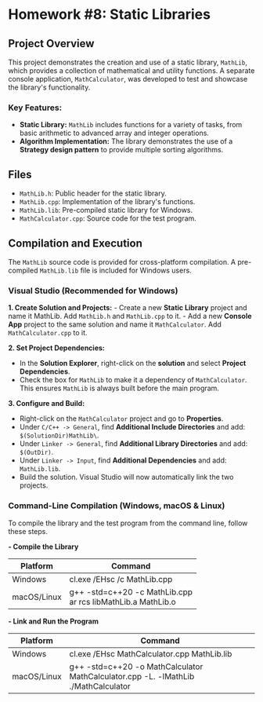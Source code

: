 # Homework #8: Static Libraries

## Project Overview
This project demonstrates the creation and use of a static library, `MathLib`, which provides a collection of mathematical and utility functions. A separate console application, `MathCalculator`, was developed to test and showcase the library's functionality.

### Key Features:
- **Static Library:** `MathLib` includes functions for a variety of tasks, from basic arithmetic to advanced array and integer operations.
- **Algorithm Implementation:** The library demonstrates the use of a **Strategy design pattern** to provide multiple sorting algorithms.

## Files
- `MathLib.h`: Public header for the static library.
- `MathLib.cpp`: Implementation of the library's functions.
- `MathLib.lib`: Pre-compiled static library for Windows.
- `MathCalculator.cpp`: Source code for the test program.

## Compilation and Execution
The `MathLib` source code is provided for cross-platform compilation. A pre-compiled `MathLib.lib` file is included for Windows users.

### Visual Studio (Recommended for Windows)

**1. Create Solution and Projects:**
    - Create a new **Static Library** project and name it MathLib. Add `MathLib.h` and `MathLib.cpp` to it.
    - Add a new **Console App** project to the same solution and name it `MathCalculator`. Add `MathCalculator.cpp` to it.

**2. Set Project Dependencies:**
- In the **Solution Explorer**, right-click on the **solution** and select **Project Dependencies**.
- Check the box for `MathLib` to make it a dependency of `MathCalculator`. This ensures `MathLib` is always built before the main program.

**3. Configure and Build:**
- Right-click on the `MathCalculator` project and go to **Properties**.
- Under `C/C++ -> General`, find **Additional Include Directories** and add: `$(SolutionDir)MathLib\`.
- Under `Linker -> General`, find **Additional Library Directories** and add: `$(OutDir)`.
- Under `Linker -> Input`, find **Additional Dependencies** and add: `MathLib.lib`.
- Build the solution. Visual Studio will now automatically link the two projects.

### Command-Line Compilation (Windows, macOS & Linux)
To compile the library and the test program from the command line, follow these steps.

**- Compile the Library**

| Platform    | Command                                                          |
|-------------|------------------------------------------------------------------|
| Windows     | cl.exe /EHsc /c MathLib.cpp                                      |
| macOS/Linux | g++ -std=c++20 -c MathLib.cpp <br> ar rcs libMathLib.a MathLib.o |

**- Link and Run the Program**

| Platform    | Command                                                                                 |
|-------------|-----------------------------------------------------------------------------------------|
| Windows     | cl.exe /EHsc MathCalculator.cpp MathLib.lib                                             |
| macOS/Linux | g++ -std=c++20 -o MathCalculator MathCalculator.cpp -L. -lMathLib <br> ./MathCalculator |